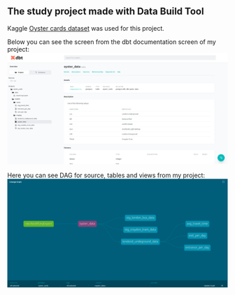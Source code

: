 ## The study project made with Data Build Tool

Kaggle [Oyster cards dataset](https://www.kaggle.com/astronasko/transport-for-london-journey-information) was used for this project.

Below you can see the screen from the dbt documentation screen of my project:
![dbt documentation](./readme/doc.png)

Here you can see DAG for source, tables and views from my project:
![dbt dag](./readme/dag.png)
